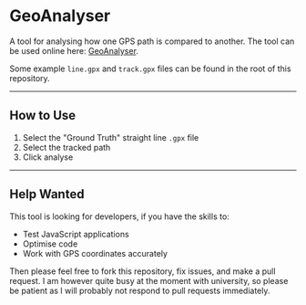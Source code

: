 # GeoAnalyser

A tool for analysing how one GPS path is compared to another.  The tool can be used online here: [GeoAnalyser](https://aljoni.github.io/p/geoanalyser).

Some example `line.gpx` and `track.gpx` files can be found in the root of this repository.

---

## How to Use

1. Select the "Ground Truth" straight line `.gpx` file
2. Select the tracked path
3. Click analyse

---

## Help Wanted

This tool is looking for developers, if you have the skills to:

* Test JavaScript applications
* Optimise code
* Work with GPS coordinates accurately

Then please feel free to fork this repository, fix issues, and make a pull request.  I am however quite busy at the
moment with university, so please be patient as I will probably not respond to pull requests immediately.